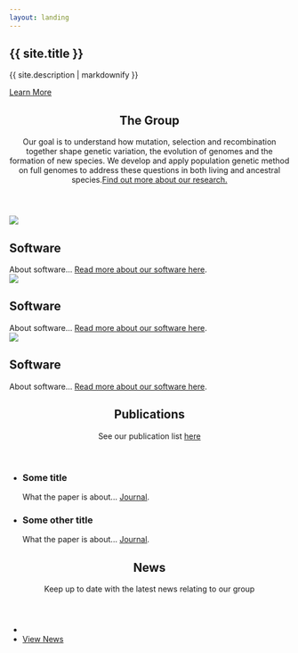 ```yaml
---
layout: landing
---
```

<!-- Banner -->
<section id="banner">
<div class="inner">
<h2>{{ site.title }}</h2>
<p>{{ site.description | markdownify }}</p>
</div>
<a href="#one" class="more scrolly">Learn More</a>
</section>

<!-- One -->
<section id="one" class="wrapper style1 special">
<div class="inner">
<header class="major">
<h2>The Group</h2>
<p>Our goal is to understand how mutation, selection and recombination together shape genetic variation, the evolution of genomes and the formation of new species. We develop and apply population genetic method on full genomes to address these questions in both living and ancestral species.<a href="people.html">Find out more about our research.</a></p>
</header>
</div>
</section>

<!-- Two -->
<section id="two" class="wrapper alt style2">
<section class="spotlight">
<div class="image"><img src="images/pic01.jpg" /></div><div class="content">
<h2>Software</h2>
About software... <a href="software.html">Read more about our software here</a>.
</div>
</section>
<section class="spotlight">
<div class="image"><img src="images/pic01.jpg" /></div><div class="content">
<h2>Software</h2>
About software... <a href="software.html">Read more about our software here</a>.
</div>
</section>
<section class="spotlight">
<div class="image"><img src="images/pic01.jpg" /></div><div class="content">
<h2>Software</h2>
About software... <a href="software.html">Read more about our software here</a>.
</div>
</section>
</section>

<!-- Three -->
<section id="three" class="wrapper style3 special">
<div class="inner">
<header class="major">
<h2>Publications</h2>
<p>See our publication list <a href="publications.html">here</a></p>
</header>
<ul class="features">
<li class="icon fa-newspaper-o">
<h3>Some title</h3>
What the paper is about... <a href="https://doi.org/">Journal</a>.
</li>
<li class="icon fa-newspaper-o">
<h3>Some other title</h3>
What the paper is about...  <a href="https://doi.org/">Journal</a>.
</li>
</ul>
</div>
</section>

<!-- CTA -->
<section id="cta" class="wrapper style4">
<div class="inner">
<header>
<h2>News</h2>
<p>Keep up to date with the latest news relating to our group</p>
</header>
<ul class="actions vertical">
<li></li>
<li><a href="news.html" class="button fit">View News</a></li>
</ul>
</div>
</section>